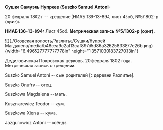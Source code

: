 **Сушко Самуэль Нупреев (Suszko Samuel Antoni)**

20 февраля 1802 г -- крещение (НИАБ 136-13-894, лист 45об, №5/1802-р
(ориг)).

**НИАБ 136-13-894:** Лист 45об. **Метрическая запись №5/1802-р (ориг).**

![](./Осовская волость/Разлитье/Сушки/Нупрей Магдалена/media/b48cea9c2af13caf897d5d86a32625833877e26b.png){width="6.496527777777778in"
height="1.3571030183727033in"}

Дедиловичская Покровская церковь. 20 февраля 1802 года. Метрическая
запись о крещении.

Suszko Samuel Antoni -- сын родителей \[с деревни Разлитье\].

Suszko Onufry -- отец.

Suszkowa Magdalena -- мать.

Kuszniarewicz Teodor -- кум.

Suszkowa Xienia -- кума.

Jazgunowicz Antoni -- ксёндз.
